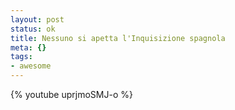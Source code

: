 ```yaml
--- 
layout: post
status: ok
title: Nessuno si apetta l'Inquisizione spagnola
meta: {}
tags: 
- awesome
---
```

{% youtube uprjmoSMJ-o %}
  
 
